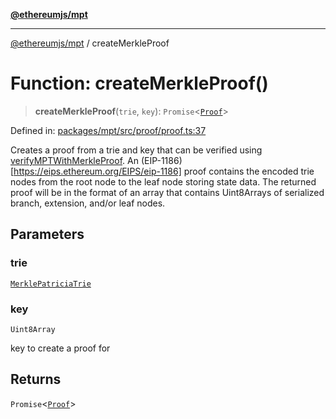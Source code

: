 [**@ethereumjs/mpt**](../README.md)

***

[@ethereumjs/mpt](../README.md) / createMerkleProof

# Function: createMerkleProof()

> **createMerkleProof**(`trie`, `key`): `Promise`\<[`Proof`](../type-aliases/Proof.md)\>

Defined in: [packages/mpt/src/proof/proof.ts:37](https://github.com/ethereumjs/ethereumjs-monorepo/blob/master/packages/mpt/src/proof/proof.ts#L37)

Creates a proof from a trie and key that can be verified using [verifyMPTWithMerkleProof](verifyMPTWithMerkleProof.md). An (EIP-1186)[https://eips.ethereum.org/EIPS/eip-1186] proof contains
the encoded trie nodes from the root node to the leaf node storing state data. The returned proof will be in the format of an array that contains Uint8Arrays of
serialized branch, extension, and/or leaf nodes.

## Parameters

### trie

[`MerklePatriciaTrie`](../classes/MerklePatriciaTrie.md)

### key

`Uint8Array`

key to create a proof for

## Returns

`Promise`\<[`Proof`](../type-aliases/Proof.md)\>
